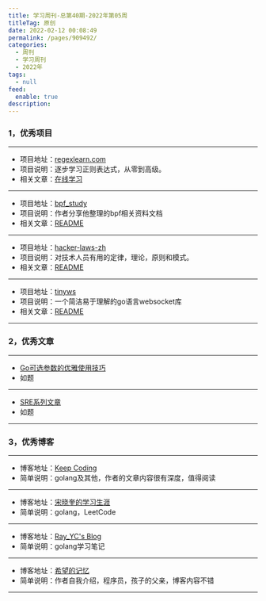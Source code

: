```yaml
---
title: 学习周刊-总第40期-2022年第05周
titleTag: 原创
date: 2022-02-12 00:08:49
permalink: /pages/909492/
categories: 
  - 周刊
  - 学习周刊
  - 2022年
tags: 
  - null
feed: 
  enable: true
description: 
---
```


### 1，优秀项目
  
---
- 项目地址：[regexlearn.com](https://github.com/aykutkardas/regexlearn.com)
- 项目说明：逐步学习正则表达式，从零到高级。
- 相关文章：[在线学习](https://regexlearn-com.vercel.app/zh/learn)
---
- 项目地址：[bpf_study](https://github.com/DavadDi/bpf_study)
- 项目说明：作者分享他整理的bpf相关资料文档
- 相关文章：[README](https://github.com/DavadDi/bpf_study#readme)
---
- 项目地址：[hacker-laws-zh](https://github.com/nusr/hacker-laws-zh)
- 项目说明：对技术人员有用的定律，理论，原则和模式。
- 相关文章：[README](https://github.com/nusr/hacker-laws-zh#readme)
---
- 项目地址：[tinyws](https://github.com/guonaihong/tinyws)
- 项目说明：一个简洁易于理解的go语言websocket库
- 相关文章：[README](https://github.com/guonaihong/tinyws#readme)
---

### 2，优秀文章

---
- [Go可选参数的优雅使用技巧](https://austsxk.com/2020/12/24/Go%E5%8F%AF%E9%80%89%E5%8F%82%E6%95%B0%E7%9A%84%E4%BD%BF%E7%94%A8%E6%8A%80%E5%B7%A7/)
- 如题
---
- [SRE系列文章](https://www.361way.com/tag/sre/page/2)
- 如题
---

### 3，优秀博客

---
- 博客地址：[Keep Coding](https://liujiacai.net/)
- 简单说明：golang及其他，作者的文章内容很有深度，值得阅读
---
- 博客地址：[宋晓奎的学习生涯](https://austsxk.com/)
- 简单说明：golang，LeetCode
---
- 博客地址：[Ray_YC's Blog](https://lyc10031.github.io/)
- 简单说明：golang学习笔记
---
- 博客地址：[希望的记忆](https://www.xwxwgo.com/)
- 简单说明：作者自我介绍，程序员，孩子的父亲，博客内容不错
---
